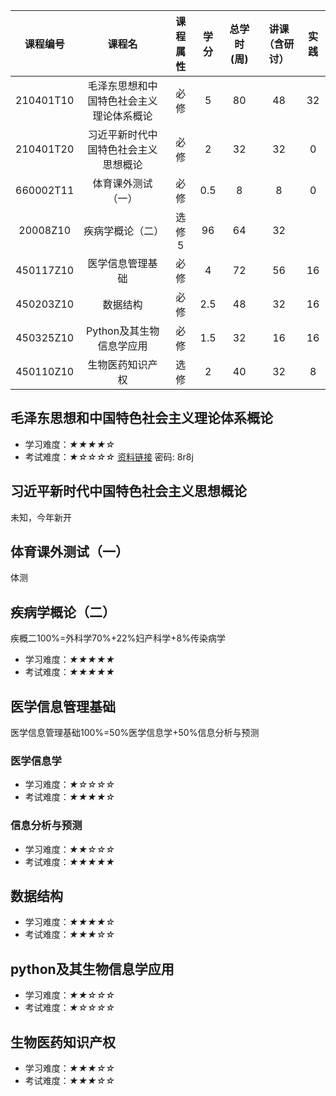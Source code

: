 |课程编号|课程名|课程属性|学分|总学时(周)|讲课（含研讨）|实践|
| :----: |:----: |:----: |:----: |:----: |:----: |:----: |
|210401T10| 	毛泽东思想和中国特色社会主义理论体系概论 |	必修 	|5| 	80| 	48| 	32| 	 
|210401T20 	|习近平新时代中国特色社会主义思想概论 |	必修 |	2 |	32| 	32 |	0 	| 
|660002T11 	|体育课外测试（一）| 	必修 |	0.5| 	8 |	8 	|0| 	 
|20008Z10 	|疾病学概论（二） |	选修 	5 	|96 	|64 	|32| 	 
|450117Z10 |	医学信息管理基础  |	必修 	|4 |	72 |	56 |16| 	 
|450203Z10| 	数据结构| 	必修| 	2.5 	|48 |	32 |	16 |
|450325Z10| 	Python及其生物信息学应用| 	必修 	|1.5 |	32| 	16|	16 |	 
|450110Z10 |	生物医药知识产权 |	选修 |	2 	|40 |	32 |8|

## 毛泽东思想和中国特色社会主义理论体系概论
* 学习难度：*★★★★☆*
* 考试难度：*★☆☆☆☆*
[资料链接](https://pan.baidu.com/s/1jnmJ7g0YMnIxtGo_kzUYHQ)   密码: 8r8j

## 习近平新时代中国特色社会主义思想概论
未知，今年新开

## 体育课外测试（一）
体测

## 疾病学概论（二）
疾概二100%=外科学70%+22%妇产科学+8%传染病学
* 学习难度：*★★★★★*
* 考试难度：*★★★★★*

## 医学信息管理基础
医学信息管理基础100%=50%医学信息学+50%信息分析与预测
### 医学信息学
* 学习难度：*★☆☆☆☆*
* 考试难度：*★★★★☆*
### 信息分析与预测
* 学习难度：*★★☆☆☆*
* 考试难度：*★★★★★*

## 数据结构 
* 学习难度：*★★★★☆*
* 考试难度：*★★★☆☆*

## python及其生物信息学应用
* 学习难度：*★★☆☆☆*
* 考试难度：*★☆☆☆☆*

## 生物医药知识产权 
* 学习难度：*★★★☆☆*
* 考试难度：*★★★☆☆*
 
